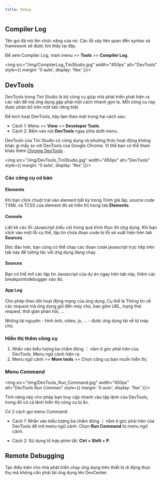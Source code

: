 ```yaml
---
title: Debug
---
```

## Compiler Log

Tên gọi đã nói lên chức năng của nó. Các lỗi xảy liên quan đến syntax và framework sẽ được tìm thấy tại đây.

Để xem Compiler Log, main menu >> **Tools** >> **Compiler Log**.

<img src="/img/CompilerLog_TiniStudio.jpg" width="450px" alt="DevTools" style={{ margin: '0 auto', display: 'flex' }}/>

## DevTools

DevTools trong Tini Studio là bộ công cụ giúp nhà phát triển phát hiện ra các vấn đề mà ứng dụng gặp phải một cách nhanh gọn lẹ. Mỗi công cụ này được phân bố trên một tab riêng biệt.

Để kích hoạt DevTools, hãy làm theo một trong hai cách sau:

- Cách 1: Menu >> **View** >> **Developer Tools**.
- Cách 2: Bấm vào nút **DevTools** ngay phía dưới menu.

DevTools của Tini Studio có công dụng và phương thức hoạt động không khác gì mấy so với DevTools của Google Chrome. Vì thế bạn có thể tham khảo thêm [Chrome DevTools](https://developer.chrome.com/docs/devtools/) .

<img src="/img/DevTools_TiniStudio.jpg" width="450px" alt="DevTools" style={{ margin: '0 auto', display: 'flex' }}/>

### Các công cụ cơ bản

#### Elements

Khi bạn click chuột trái vào element bất kỳ trong Trình giả lập, source code TXML và TCSS của element đó sẽ hiển thị trong tab **Elements**.

#### Console

Liệt kê các lỗi Javascript (nếu có) trong quá trình thực thi ứng dụng. Khi bạn click vào một lỗi cụ thể, tập tin chứa đoạn code bị lỗi sẽ xuất hiện trên tab **Sources**.

Độc đáo hơn, bạn cũng có thể chạy các đoạn code javascript trực tiếp trên tab này để tương tác với ứng dụng đang chạy.

#### Sources

Bạn có thể mở các tập tin Javascript của dự án ngay trên tab này, thêm các breakpoint/debugger vào đó.

#### App Log

Cho phép theo dõi hoạt động mạng của ứng dụng. Cụ thể là
Thông tin về các request mà ứng dụng gửi đến máy chủ, bao gồm URL, trạng thái request, thời gian phản hồi, …

Những tài nguyên - hình ảnh, video, js, … -  được ứng dụng tải về từ máy chủ.

### Hiển thị thêm công cụ

1. Nhấn vào biểu tượng ba chấm đứng ⋮ nằm ở góc phải trên của DevTools. Menu ngữ cảnh hiện ra.
2. Menu ngữ cảnh >> **More tools** >> Chọn công cụ bạn muốn hiển thị.

### Menu Command

<img src="/img/DevTools_Run_Command.jpg" width="450px" alt="DevTools Run Comman" style={{ margin: '0 auto', display: 'flex' }}/>

Tính năng này cho phép bạn truy cập nhanh vào tập lệnh của DevTools, trong đó có cả lệnh hiển thị công cụ bị ẩn.

Có 2 cách gọi menu Command:

- Cách 1: Nhấn vào biểu tượng ba chấm đứng **⋮** nằm ở góc phải trên của DevTools để mở menu ngữ cảnh. Chọn **Run Command** từ menu ngữ cảnh.

- Cách 2: Sử dụng tổ hợp phím tắt: **Ctrl + Shift + P**.

## Remote Debugging

Tạo điều kiện cho nhà phát triển chạy ứng dụng trên thiết bị di động thực thụ mà không cần phải tải ứng dụng lên DevCenter.


